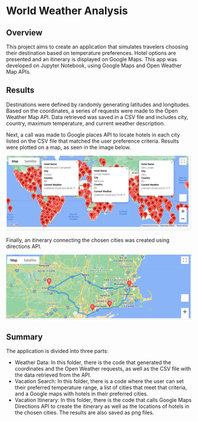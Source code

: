 # World Weather Analysis
## Overview

This project aims to create an application that simulates travelers choosing their destination based on temperature preferences. Hotel options are presented and an itinerary is displayed on Google Maps. This app was developed on Jupyter Notebook, using Google Maps and Open Weather Map APIs.

## Results

Destinations were defined by randomly generating latitudes and longitudes. Based on the coordinates, a series of requests were made to the Open Weather Map API. Data retrieved was saved in a CSV file and includes city, country, maximum temperature, and current weather description. 

Next, a call was made to Google places API to locate hotels in each city listed on the CSV file that matched the user preference criteria. Results were plotted on a map, as seen in the image below.

![WeatherPy_vacation_map.png](Vacation_Search/WeatherPy_vacation_map.png)

Finally, an itinerary connecting the chosen cities was created using directions API.

![WeatherPy_travel_map.png](Vacation_Itinerary/WeatherPy_travel_map.png)

## Summary

The application is divided into three parts:
- Weather Data: In this folder, there is the code that generated the coordinates and the Open Weather requests, as well as the CSV file with the data retrieved from the API. 
- Vacation Search: In this folder, there is a code where the user can set their preferred temperature range, a list of cities that meet that criteria, and a Google maps with hotels in their preferred cities.
- Vacation Itinerary: In this folder, there is the code that calls Google Maps Directions API to create the itinerary as well as the locations of hotels in the chosen cities. The results are also saved as png files.
